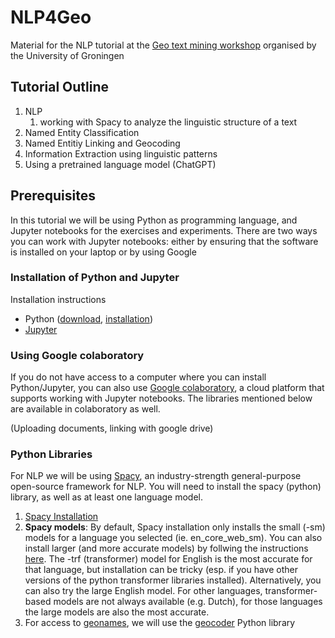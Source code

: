 # NLP4Geo

Material for the NLP tutorial at the [Geo text mining workshop](https://ersa.org/events/geo-text-workshop/) organised by the University of Groningen


## Tutorial Outline 

1. NLP
    1. working with Spacy to analyze the linguistic structure of a text
2. Named Entity Classification
3. Named Entitiy Linking and Geocoding
4. Information Extraction using linguistic patterns
5. Using a pretrained language model (ChatGPT)

## Prerequisites

In this tutorial we will be using Python as programming language, and Jupyter notebooks for the exercises and experiments. There are two ways you can work with Jupyter notebooks: either by ensuring that the software is installed on your laptop or by using Google 

### Installation of Python and Jupyter

Installation instructions

* Python ([download](https://www.python.org/downloads/), [installation](https://www.python.org/about/gettingstarted/))
* [Jupyter](https://jupyter.org/install)


### Using Google colaboratory

If you do not have access to a computer where you can install Python/Jupyter, you can also use [Google colaboratory](https://colab.research.google.com/notebooks/intro.ipynb), a cloud platform that supports working with Jupyter notebooks. The libraries mentioned below are available in colaboratory as well. 

(Uploading documents, linking with google drive)

### Python Libraries

For NLP we will be using [Spacy](https://spacy.io/), an industry-strength general-purpose open-source framework for NLP. You will need to install the spacy (python) library, as well as at least one language model. 

1. [Spacy Installation](https://spacy.io/usage) 
2. **Spacy models**: By default, Spacy installation only installs the small (-sm) models for a language you selected (ie. en_core_web_sm). You can also install larger (and more accurate models) by follwing the instructions [here](https://spacy.io/usage/models).  The -trf (transformer) model for English is the most accurate for that language, but installation can be tricky (esp. if you have other versions of the python transformer libraries installed). Alternatively, you can also try the large English model. For other languages, transformer-based models are not always available (e.g. Dutch), for those languages the large models are also the most accurate.
3. For access to [geonames](https://www.geonames.org/), we will use the [geocoder](https://geocoder.readthedocs.io/) Python library

